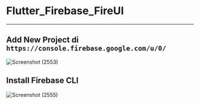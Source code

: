 # Flutter_Firebase_FireUI

___

## Add New Project di `https://console.firebase.google.com/u/0/`

![Screenshot (2553)](https://user-images.githubusercontent.com/75615789/189805730-22ad0856-88bd-4b26-af06-fa9b4a761ed8.png)

## Install Firebase CLI

![Screenshot (2555)](https://user-images.githubusercontent.com/75615789/189811160-44c1e841-5a86-4477-abbb-b5d4e3143d3f.png)
